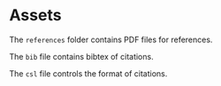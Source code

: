 # Assets

The `references` folder contains PDF files for references.

The `bib` file contains bibtex of citations. 

The `csl` file controls the format of citations.
